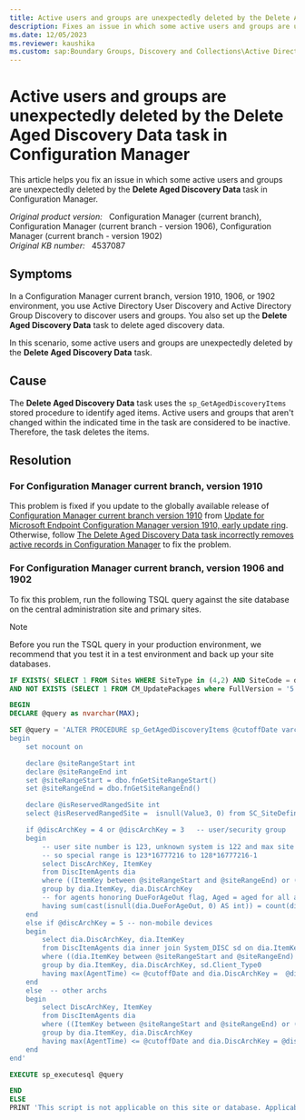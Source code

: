 ```yaml
---
title: Active users and groups are unexpectedly deleted by the Delete Aged Discovery Data task
description: Fixes an issue in which some active users and groups are unexpectedly deleted by the Delete Aged Discovery Data task in Configuration Manager.
ms.date: 12/05/2023
ms.reviewer: kaushika
ms.custom: sap:Boundary Groups, Discovery and Collections\Active Directory Discovery (all types)
---
```

# Active users and groups are unexpectedly deleted by the Delete Aged Discovery Data task in Configuration Manager

This article helps you fix an issue in which some active users and groups are unexpectedly deleted by the **Delete Aged Discovery Data** task in Configuration Manager.

_Original product version:_ &nbsp; Configuration Manager (current branch), Configuration Manager (current branch - version 1906), Configuration Manager (current branch - version 1902)  
_Original KB number:_ &nbsp; 4537087

## Symptoms

In a Configuration Manager current branch, version 1910, 1906, or 1902 environment, you use Active Directory User Discovery and Active Directory Group Discovery to discover users and groups. You also set up the **Delete Aged Discovery Data** task to delete aged discovery data.

In this scenario, some active users and groups are unexpectedly deleted by the **Delete Aged Discovery Data** task.

## Cause

The **Delete Aged Discovery Data** task uses the `sp_GetAgedDiscoveryItems` stored procedure to identify aged items. Active users and groups that aren't changed within the indicated time in the task are considered to be inactive. Therefore, the task deletes the items.

## Resolution

### For Configuration Manager current branch, version 1910

This problem is fixed if you update to the globally available release of [Configuration Manager current branch version 1910](/mem/configmgr/core/plan-design/changes/whats-new-in-version-1910) from [Update for Microsoft Endpoint Configuration Manager version 1910, early update ring](https://support.microsoft.com/help/4535819/). Otherwise, follow [The Delete Aged Discovery Data task incorrectly removes active records in Configuration Manager](https://support.microsoft.com/help/4537369) to fix the problem.

### For Configuration Manager current branch, version 1906 and 1902

To fix this problem, run the following TSQL query against the site database on the central administration site and primary sites.

> [!NOTE]
> Before you run the TSQL query in your production environment, we recommend that you test it in a test environment and back up your site databases.

```sql
IF EXISTS( SELECT 1 FROM Sites WHERE SiteType in (4,2) AND SiteCode = dbo.fnGetSiteCode() AND (BuildNumber >=8790 AND BuildNumber <8913) )
AND NOT EXISTS (SELECT 1 FROM CM_UpdatePackages where FullVersion = '5.00.8913.1012' and State = '196612')

BEGIN
DECLARE @query as nvarchar(MAX);

SET @query = 'ALTER PROCEDURE sp_GetAgedDiscoveryItems @cutoffDate varchar(100), @discArchKey int as
begin
    set nocount on

    declare @siteRangeStart int
    declare @siteRangeEnd int
    set @siteRangeStart = dbo.fnGetSiteRangeStart()
    set @siteRangeEnd = dbo.fnGetSiteRangeEnd()

    declare @isReservedRangedSite int
    select @isReservedRangedSite =  isnull(Value3, 0) from SC_SiteDefinition_Property where SiteNumber = dbo.fnGetSiteNUmber() and Name = N''ReplicatesReservedRanges''

    if @discArchKey = 4 or @discArchKey = 3   -- user/security group
    begin
        -- user site number is 123, unknown system is 122 and max site number is 128
        -- so special range is 123*16777216 to 128*16777216-1
        select DiscArchKey, ItemKey
        from DiscItemAgents dia
        where ((ItemKey between @siteRangeStart and @siteRangeEnd) or ((ItemKey between 2063597568 and 2147483647) and @isReservedRangedSite = 1))
        group by dia.ItemKey, dia.DiscArchKey
        -- for agents honoring DueForAgeOut flag, Aged = aged for all agents on all sites
        having sum(cast(isnull(dia.DueForAgeOut, 0) AS int)) = count(dia.ItemKey)  and dia.DiscArchKey = @discArchKey
    end
    else if @discArchKey = 5 -- non-mobile devices
    begin
        select dia.DiscArchKey, dia.ItemKey
        from DiscItemAgents dia inner join System_DISC sd on dia.ItemKey = sd.ItemKey
        where ((dia.ItemKey between @siteRangeStart and @siteRangeEnd) or ((dia.ItemKey between 2063597568 and 2147483647) and @isReservedRangedSite = 1))
        group by dia.ItemKey, dia.DiscArchKey, sd.Client_Type0
        having max(AgentTime) <= @cutoffDate and dia.DiscArchKey =  @discArchKey and isnull(sd.Client_Type0, 1) = 1
    end
    else  -- other archs
    begin
        select DiscArchKey, ItemKey
        from DiscItemAgents dia
        where ((ItemKey between @siteRangeStart and @siteRangeEnd) or ((ItemKey between 2063597568 and 2147483647) and @isReservedRangedSite = 1))
        group by dia.ItemKey, dia.DiscArchKey
        having max(AgentTime) <= @cutoffDate and dia.DiscArchKey = @discArchKey
    end
end'

EXECUTE sp_executesql @query

END
ELSE
PRINT 'This script is not applicable on this site or database. Applicable on CAS\PRI on version running 1902 and 1906 only.'
```
